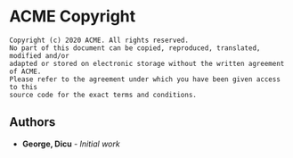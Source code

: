 # ACME Copyright 

```
Copyright (c) 2020 ACME. All rights reserved.
No part of this document can be copied, reproduced, translated, modified and/or 
adapted or stored on electronic storage without the written agreement of ACME.
Please refer to the agreement under which you have been given access to this 
source code for the exact terms and conditions.
```

## Authors
* **George, Dicu** - *Initial work*
